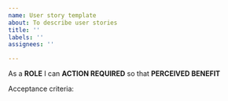 ```yaml
---
name: User story template
about: To describe user stories
title: ''
labels: ''
assignees: ''

---
```


As a **ROLE** I can **ACTION REQUIRED** so that **PERCEIVED BENEFIT**

Acceptance criteria:
